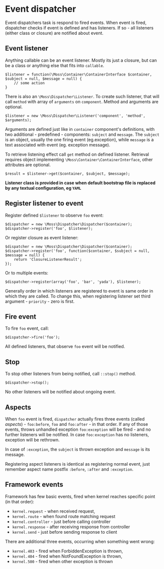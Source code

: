 # Event dispatcher

Event dispatchers task is respond to fired events.
When event is fired, dispatcher checks if event is defined and has listeners.
If so - all listeners (either class or closure) are notified about event.

## Event listener

Anything callable can be an event listener.
Mostly its just a closure, but can be a class or anything else that fits into `callable`.

	$listener = function(\Moss\Container\ContainerInterface $container, $subject = null, $message = null) {
		// some action
	}

There is also an `\Moss\Dispatcher\Listener`.
To create such listener, that will call `method` with array of `arguments` on `component`.
Method and arguments are optional.

	$listener = new \Moss\Dispatcher\Listener('component', 'method', $arguments);

Arguments are defined just like in `container` component's definitions, with two additional - predefined - components: `subject` and `message`.
The `subject` is an object, usually the one firing event (eg.exception), while `message` is a text associated with event (eg. exception message).

To retrieve listening effect call `get` method on defined listener.
Retrieval requires object implementing `\Moss\Container\ContainerInterface`, other attributes are optional.

	$result = $listener->get($container, $subject, $message);

**Listener class is provided in case when default bootstrap file is replaced by any textual configuration, eg `YAML`**

## Register listener to event

Register defined `$listener` to observe `foo` event:

	$dispatcher = new \Moss\Dispatcher\Dispatcher($container);
	$dispatcher->register('foo', $listener);

Or register closure as event listener:

	$dispatcher = new \Moss\Dispatcher\Dispatcher($container);
	$dispatcher->register('foo', function($container, $subject = null, $message = null) {
		return 'ClosureListenerResult';
	});

Or to multiple events:

	$dispatcher->register(array('foo', 'bar', 'yada'), $listener);

Generally order in which listeners are registered to event is same order in which they are called.
To change this, when registering listener set third argument - `priority` - zero is first.

## Fire event

To fire `foo` event, call:

	$dispatcher->fire('foo');

All defined listeners, that observe `foo` event will be notified.

## Stop

To stop other listeners from being notified, call `::stop()` method.

	$dispatcher->stop();

No other listeners will be notified about ongoing event.

## Aspects

When `foo` event is fired, `dispatcher` actually fires three events (called _aspects_) - `foo:before`, `foo` and `foo:after` - in that order.
If any of those events, throws unhandled exception `foo:exception` will be fired - and no further listeners will be notified.
In case `foo:exception` has no listeners, exception will be rethrown.

In case of `:exception`, the `subject` is thrown exception and `message` is its message.

Registering aspect listeners is identical as registering normal event, just remember aspect name postfix `:before`, `:after` and `:exception`.

## Framework events

Framework has few basic events, fired when kernel reaches specific point (in that order):

 * `kernel.request` - when received request,
 * `kernel.route` - when found route matching request
 * `kernel.controller` - just before calling controller
 * `kernel.response` - after receiving response from controller
 * `kernel.send` - just before sending response to client

There are additional three events, occurring when something went wrong:

 * `kernel.403` - fired when ForbiddenException is thrown,
 * `kernel.404` - fired when NotFoundException is thrown,
 * `kernel.500` - fired when other exception is thrown


